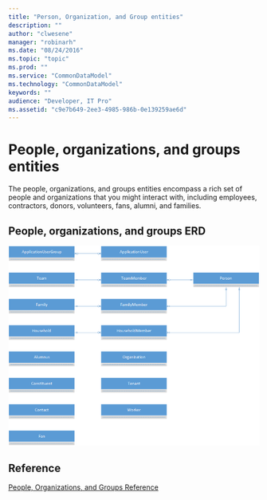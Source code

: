 ```yaml
---
title: "Person, Organization, and Group entities"
description: ""
author: "clwesene"
manager: "robinarh"
ms.date: "08/24/2016"
ms.topic: "topic"
ms.prod: ""
ms.service: "CommonDataModel"
ms.technology: "CommonDataModel"
keywords: ""
audience: "Developer, IT Pro"
ms.assetid: "c9e7b649-2ee3-4985-986b-0e139259ae6d"
---
```


# People, organizations, and groups entities

The people, organizations, and groups entities encompass a rich set of people and organizations that you might interact with, including employees, contractors, donors, volunteers, fans, alumni, and families.

## People, organizations, and groups ERD

![People ERD](/entity-reference/media/person-organization-group.png "People ERD")

## Reference

[People, Organizations, and Groups Reference](/entity-reference/entity-tables/person-organization-group.md "People, Organizations, and Groups Reference")
